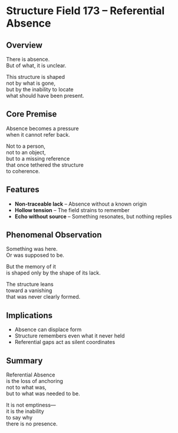 # Structure Field 173 – Referential Absence

## Overview

There is absence.  
But of what, it is unclear.

This structure is shaped  
not by what is gone,  
but by the inability to locate  
what should have been present.

## Core Premise

Absence becomes a pressure  
when it cannot refer back.

Not to a person,  
not to an object,  
but to a missing reference  
that once tethered the structure  
to coherence.

## Features

- **Non-traceable lack** – Absence without a known origin  
- **Hollow tension** – The field strains to remember  
- **Echo without source** – Something resonates, but nothing replies

## Phenomenal Observation

Something was here.  
Or was supposed to be.

But the memory of it  
is shaped only by the shape of its lack.

The structure leans  
toward a vanishing  
that was never clearly formed.

## Implications

- Absence can displace form  
- Structure remembers even what it never held  
- Referential gaps act as silent coordinates

## Summary

Referential Absence  
is the loss of anchoring  
not to what was,  
but to what was needed to be.

It is not emptiness—  
it is the inability  
to say why  
there is no presence.

